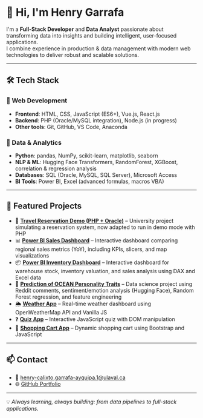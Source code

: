 # 👋 Hi, I'm Henry Garrafa  

I'm a **Full-Stack Developer** and **Data Analyst** passionate about transforming data into insights and building intelligent, user-focused applications.  
I combine experience in production & data management with modern web technologies to deliver robust and scalable solutions.  

---

## 🛠️ Tech Stack  

### 🔹 Web Development  
- **Frontend**: HTML, CSS, JavaScript (ES6+), Vue.js, React.js  
- **Backend**: PHP (Oracle/MySQL integration), Node.js (in progress)  
- **Other tools**: Git, GitHub, VS Code, Anaconda  

### 🔹 Data & Analytics  
- **Python**: pandas, NumPy, scikit-learn, matplotlib, seaborn  
- **NLP & ML**: Hugging Face Transformers, RandomForest, XGBoost, correlation & regression analysis  
- **Databases**: SQL (Oracle, MySQL, SQL Server), Microsoft Access  
- **BI Tools**: Power BI, Excel (advanced formulas, macros VBA)  

---

## 📂 Featured Projects  

- 🚌 [**Travel Reservation Demo (PHP + Oracle)**](https://github.com/HenryGarrafa/travel-reservation-demo-php) – University project simulating a reservation system, now adapted to run in demo mode with PHP  
- 📊 [**Power BI Sales Dashboard**](https://github.com/HenryGarrafa/dashboard-sales-powerbi) – Interactive dashboard comparing regional sales metrics (YoY), including KPIs, slicers, and map visualizations  
- 📦 [**Power BI Inventory Dashboard**](https://github.com/HenryGarrafa/logistic-application-powerBI) – Interactive dashboard for warehouse stock, inventory valuation, and sales analysis using DAX and Excel data  
- 🧠 [**Prediction of OCEAN Personality Traits**](https://github.com/HenryGarrafa/prediction-traits-personnalite-reddit) – Data science project using Reddit comments, sentiment/emotion analysis (Hugging Face), Random Forest regression, and feature engineering  
- 🌦️ [**Weather App**](https://github.com/HenryGarrafa/weather-app-js) – Real-time weather dashboard using OpenWeatherMap API and Vanilla JS  
- ❓ [**Quiz App**](https://github.com/HenryGarrafa/quiz-app-js) – Interactive JavaScript quiz with DOM manipulation  
- 🛒 [**Shopping Cart App**](https://github.com/HenryGarrafa/shopping-cart-js) – Dynamic shopping cart using Bootstrap and JavaScript  


---

## 📫 Contact  
- 📧 henry-calixto.garrafa-ayquipa.1@ulaval.ca  
- 🌐 [GitHub Portfolio](https://github.com/HenryGarrafa)  

---
💡 *Always learning, always building: from data pipelines to full-stack applications.*  
